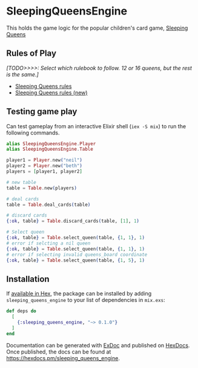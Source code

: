 # SleepingQueensEngine

This holds the game logic for the popular children's card game,
[Sleeping Queens](https://gamewright.com/product/Sleeping-Queens)

## Rules of Play

_[TODO>>>>: Select which rulebook to follow. 12 or 16 queens, but the rest is
the same.]_

- [Sleeping Queens rules](https://gamewright.com/pdfs/Rules/SleepingQueensTM-RULES.pdf)
- [Sleeping Queens rules (new)](https://gamewright.com/pdfs/Rules/Sleeping-Queens-Rules.pdf)

## Testing game play

Can test gameplay from an interactive Elixir shell (`iex -S mix`) to run the
following commands.

```elixir
alias SleepingQueensEngine.Player
alias SleepingQueensEngine.Table

player1 = Player.new("neil")
player2 = Player.new("beth")
players = [player1, player2]

# new table
table = Table.new(players)

# deal cards
table = Table.deal_cards(table)

# discard cards
{:ok, table} = Table.discard_cards(table, [1], 1)

# Select queen
{:ok, table} = Table.select_queen(table, {1, 1}, 1)
# error if selcting a nil queen
{:ok, table} = Table.select_queen(table, {1, 1}, 1)
# error if selecting invalid queens_board coordinate
{:ok, table} = Table.select_queen(table, {1, 5}, 1)
```

## Installation

If [available in Hex](https://hex.pm/docs/publish), the package can be installed
by adding `sleeping_queens_engine` to your list of dependencies in `mix.exs`:

```elixir
def deps do
  [
    {:sleeping_queens_engine, "~> 0.1.0"}
  ]
end
```

Documentation can be generated with
[ExDoc](https://github.com/elixir-lang/ex_doc) and published on
[HexDocs](https://hexdocs.pm). Once published, the docs can be found at
<https://hexdocs.pm/sleeping_queens_engine>.
